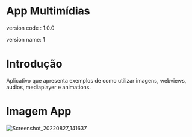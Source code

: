 # App Multimídias
version code : 1.0.0

version name: 1

# Introdução
Aplicativo que apresenta exemplos de como utilizar imagens, webviews, audios, mediaplayer e animations.

# Imagem App
![Screenshot_20220827_141637](https://user-images.githubusercontent.com/43394727/187082654-ade9c8dd-f102-4af5-aa41-777e6aaa6583.png)
